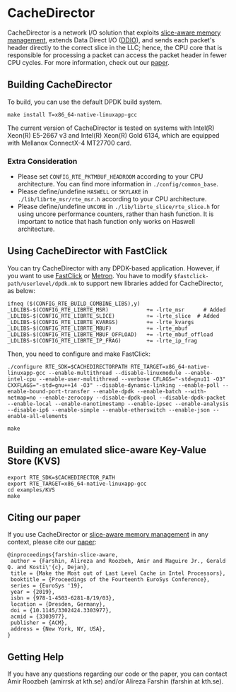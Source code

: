 # CacheDirector

CacheDirector is a network I/O solution that exploits [slice-aware memory management][slice-aware-repo], extends Data Direct I/O ([DDIO][ddio]),  and sends each packet's header directly to the correct slice in the LLC; hence, the CPU core that is responsible for processing a packet can access the packet header in fewer CPU cycles. For more information, check out our [paper][cachedirector-eurosys-paper].


## Building CacheDirector

To build, you can use the default DPDK build system.
```
make install T=x86_64-native-linuxapp-gcc
```
The current version of CacheDirector is tested on systems with Intel(R) Xeon(R) E5-2667 v3 and Intel(R) Xeon(R) Gold 6134, which are equipped with Mellanox ConnectX-4 MT27700 card. 

### Extra Consideration 

- Please set `CONFIG_RTE_PKTMBUF_HEADROOM` according to your CPU architecture. You can find more information in `./config/common_base`.
- Please define/undefine `HASWELL` or `SKYLAKE` in `./lib/librte_msr/rte_msr.h` according to your CPU architecture.
- Please define/undefine `UNCORE` in `./lib/librte_slice/rte_slice.h` for using uncore performance counters, rather than hash function. It is important to notice that hash function only works on Haswell architecture.

## Using CacheDirector with FastClick

You can try CacheDirector with any DPDK-based application. However, if you want to use [FastClick][fastclick] or [Metron][metron]. You have to modify `$fastclick-path/userlevel/dpdk.mk` to support new libraries added for CacheDirector, as below:

```
ifneq ($(CONFIG_RTE_BUILD_COMBINE_LIBS),y)
_LDLIBS-$(CONFIG_RTE_LIBRTE_MSR)            += -lrte_msr 	  # Added
_LDLIBS-$(CONFIG_RTE_LIBRTE_SLICE)          += -lrte_slice  # Added
_LDLIBS-$(CONFIG_RTE_LIBRTE_KVARGS)         += -lrte_kvargs
_LDLIBS-$(CONFIG_RTE_LIBRTE_MBUF)           += -lrte_mbuf
_LDLIBS-$(CONFIG_RTE_LIBRTE_MBUF_OFFLOAD)   += -lrte_mbuf_offload
_LDLIBS-$(CONFIG_RTE_LIBRTE_IP_FRAG)        += -lrte_ip_frag
```

Then, you need to configure and make FastClick:

```
./configure RTE_SDK=$CACHEDIRECTORPATH RTE_TARGET=x86_64-native-linuxapp-gcc --enable-multithread --disable-linuxmodule --enable-intel-cpu --enable-user-multithread --verbose CFLAGS="-std=gnu11 -O3" CXXFLAGS="-std=gnu++14 -O3" --disable-dynamic-linking --enable-poll --enable-bound-port-transfer --enable-dpdk --enable-batch --with-netmap=no --enable-zerocopy --disable-dpdk-pool --disable-dpdk-packet --enable-local --enable-nanotimestamp --enable-ipsec --enable-analysis --disable-ip6 --enable-simple --enable-etherswitch --enable-json --enable-all-elements

make

```


## Building an emulated slice-aware Key-Value Store (KVS)

```
export RTE_SDK=$CACHEDIRECTOR_PATH
export RTE_TARGET=x86_64-native-linuxapp-gcc
cd examples/KVS
make
```


## Citing our paper

If you use CacheDirector or [slice-aware memory management][slice-aware-repo] in any context, please cite our [paper][cachedirector-eurosys-paper]:

```
@inproceedings{farshin-slice-aware,
 author = {Farshin, Alireza and Roozbeh, Amir and Maguire Jr., Gerald Q. and Kosti\'{c}, Dejan},
 title = {Make the Most out of Last Level Cache in Intel Processors},
 booktitle = {Proceedings of the Fourteenth EuroSys Conference},
 series = {EuroSys '19},
 year = {2019},
 isbn = {978-1-4503-6281-8/19/03},
 location = {Dresden, Germany},
 doi = {10.1145/3302424.3303977},
 acmid = {3303977},
 publisher = {ACM},
 address = {New York, NY, USA},
}
```

## Getting Help

If you have any questions regarding our code or the paper, you can contact Amir Roozbeh (amirrsk at kth.se) and/or Alireza Farshin (farshin at kth.se).

[cachedirector-eurosys-paper]: http://doi.org/10.1145/3302424.3303977
[slice-aware-repo]: https://github.com/aliireza/slice-aware
[ddio]: https://www.intel.com/content/www/us/en/io/data-direct-i-o-technology.html
[fastclick]: https://github.com/tbarbette/fastclick/
[metron]: https://github.com/tbarbette/fastclick/tree/metron
